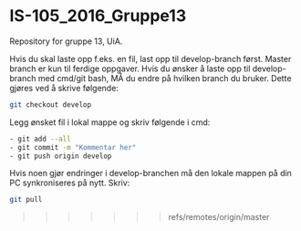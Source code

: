 # IS-105_2016_Gruppe13
Repository for gruppe 13, UiA.

Hvis du skal laste opp f.eks. en fil, last opp til develop-branch først. Master branch er kun til ferdige oppgaver.
Hvis du ønsker å laste opp til develop-branch med cmd/git bash, MÅ du endre på hvilken branch du bruker. Dette gjøres ved å skrive følgende:

```sh
git checkout develop
```

Legg ønsket fil i lokal mappe og skriv følgende i cmd:
```sh
- git add --all
- git commit -m "Kommentar her"
- git push origin develop
```

Hvis noen gjør endringer i develop-branchen må den lokale mappen på din PC synkroniseres på nytt. Skriv:
```sh
git pull
```
>>>>>>> refs/remotes/origin/master
